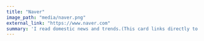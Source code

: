 ```yaml
---
title: "Naver"
image_path: "media/naver.png"
external_link: "https://www.naver.com"
summary: 'I read domestic news and trends.(This card links directly to Naver.com.)'
---
```

